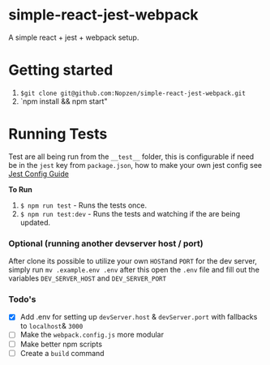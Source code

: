# simple-react-jest-webpack
A simple react + jest + webpack setup.

# Getting started
1. `$git clone git@github.com:Nopzen/simple-react-jest-webpack.git`
2. `npm install && npm start"

# Running Tests
Test are all being run from the `__test__` folder, this is configurable if need be in the `jest` key from `package.json`, how to make your own jest config see [Jest Config Guide](https://facebook.github.io/jest/docs/configuration.html)

**To Run**
1. `$ npm run test` - Runs the tests once.
2. `$ npm run test:dev` - Runs the tests and watching if the are being updated.

### Optional (running another devserver host / port)
After clone its possible to utilize your own `HOST`and `PORT` for the dev server, simply run `mv .example.env .env` after this open the `.env` file and fill out the variables `DEV_SERVER_HOST` and `DEV_SERVER_PORT`


### Todo's
- [x] Add .env for setting up `devServer.host` & `devServer.port` with fallbacks to `localhost`& `3000`
- [ ] Make the `webpack.config.js` more modular
- [ ] Make better npm scripts
- [ ] Create a `build` command
